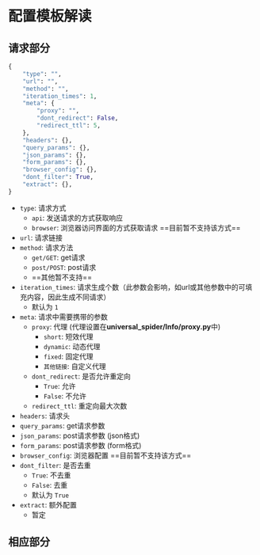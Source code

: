 # 配置模板解读

##  请求部分

```python
{
    "type": "",
    "url": "",
    "method": "",
    "iteration_times": 1,
    "meta": {
        "proxy": "",
        "dont_redirect": False,
        "redirect_ttl": 5,
    },
    "headers": {},
    "query_params": {},
    "json_params": {},
    "form_params": {},
    "browser_config": {},
    "dont_filter": True,
    "extract": {},
}
```

* `type`:  请求方式
  + `api`:  发送请求的方式获取响应
  + `browser`:  浏览器访问界面的方式获取请求 ==目前暂不支持该方式==
* `url`:  请求链接
* `method`:  请求方法
  + `get/GET`:  get请求
  + `post/POST`:  post请求
  + ==其他暂不支持==
* `iteration_times`:  请求生成个数（此参数会影响，如url或其他参数中的可填充内容，因此生成不同请求）
  + 默认为 `1`
* `meta`:  请求中需要携带的参数
  + `proxy`: 代理 (代理设置在**universal_spider/Info/proxy.py**中)
    - `short`:  短效代理
    - `dynamic`:  动态代理
    - `fixed`:  固定代理
    - `其他链接`: 自定义代理
  + `dont_redirect`:  是否允许重定向
    - `True`:  允许
    - `False`:  不允许
  + `redirect_ttl`:  重定向最大次数
* `headers`:  请求头
* `query_params`:  get请求参数
* `json_params`:  post请求参数 (json格式)
* `form_params`:  post请求参数 (form格式)
* `browser_config`:  浏览器配置 ==目前暂不支持该方式==
* `dont_filter`:  是否去重
  + `True`:  不去重
  + `False`:  去重
  + 默认为 `True`
* `extract`:  额外配置
  + 暂定

## 相应部分

```python

```
